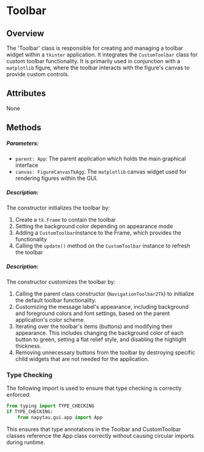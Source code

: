 # Toolbar

## Overview

The 'Toolbar' class is responsible for creating and managing a toolbar widget within a `tkinter` application. It integrates the `CustomToolbar` class for custom toolbar functionality. It is primarily used in conjunction with a `matplotlib` figure, where the toolbar interacts with the figure's canvas to provide custom controls.



## Attributes
None


## Methods


##### Parameters:
- `parent: App`:
 The parent application which holds the main graphical interface
- `canvas: FigureCanvasTkAgg`:
 The `matplotlib` canvas widget used for rendering figures within the GUI.

##### Description:
The constructor initializes the toolbar by:

1. Create a `tk.Frame` to contain the toolbar
2. Setting the background color depending on appearance mode
3. Adding a `CustomToolbar`instance to the Frame, which provides the functionality
4. Calling the `update()` method on the `CustomToolbar` instance to refresh the toolbar

##### Description:

The constructor customizes the toolbar by:

1. Calling the parent class constructor (`NavigationToolbar2Tk`) to initialize the default toolbar functionality.
2. Customizing the message label's appearance, including background and foreground colors and font settings, based on the parent application's color scheme.
3. Iterating over the toolbar's items (buttons) and modifying their appearance. This includes changing the background color of each button to green, setting a flat relief style, and disabling the highlight thickness.
4. Removing unnecessary buttons from the toolbar by destroying specific child widgets that are not needed for the application.


### Type Checking
The following import is used to ensure that type checking is correctly enforced:

```python
from typing import TYPE_CHECKING
if TYPE_CHECKING:
    from napytau.gui.app import App
```


This ensures that type annotations in the Toolbar and CustomToolbar classes reference the App class correctly without causing circular imports during runtime.
